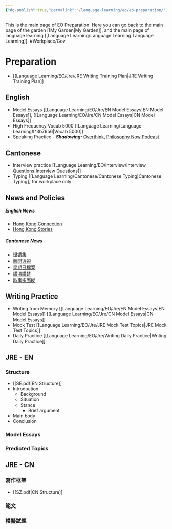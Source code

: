 ```yaml
---
{"dg-publish":true,"permalink":"/language-learning/eo/eo-preparation/","dgPassFrontmatter":true}
---
```


This is the main page of EO Preparation.
Here you can go back to the main page of the garden [[My Garden\|My Garden]], and the main page of language learning [[Language Learning/Language Learning\|Language Learning]].
#Workplace/Gov
# **Preparation**
- [[Language Learning/EO/Jre/JRE Writing Training Plan\|JRE Writing Training Plan]]
## English
- Model Essays [[Language Learning/EO/Jre/EN Model Essays\|EN Model Essays]], [[Language Learning/EO/Jre/CN Model Essays\|CN Model Essays]]
- High Frequency Vocab 5000 [[Language Learning/Language Learning#^3b76b6\|Vocab 5000]]
- Speaking Practice - ***Shadowing:***   [Overthink](https://overthinkpodcast.com/), [Philosophy Now Podcast](https://philosophynow.org/podcasts)
## Cantonese
- Interview practice [[Language Learning/EO/Interview/Interview Questions\|Interview Questions]]
- Typing [[Language Learning/Cantonese/Cantonese Typing\|Cantonese Typing]] for workplace only
## News and Policies
##### English News
- [Hong Kong Connection](https://www.rthk.hk/tv/dtt32/programme/hkce/episode/888653)
- [Hong Kong Stories](https://www.rthk.hk/tv/dtt32/programme/hkstories55_eng)
##### Cantonese News
- [铿锵集](https://www.rthk.hk/tv/dtt31/programme/hkcc)
- [新聞透視](https://news.tvb.com/tc/programme/newsmagazine)
- [星期日檔案](https://news.tvb.com/tc/programme/sundayreport)
- [講清講楚](https://news.tvb.com/tc/programme/ontherecord)
- [時事多面睇](https://news.tvb.com/tc/programme/closerlook)
## Writing Practice
- Writing from Memory                         [[Language Learning/EO/Jre/EN Model Essays\|EN Model Essays]]  [[Language Learning/EO/Jre/CN Model Essays\|CN Model Essays]]  
- Mock Test                                           [[Language Learning/EO/Jre/JRE Mock Test Topics\|JRE Mock Test Topics]]
- Daily Practice                                     [[Language Learning/EO/Jre/Writing Daily Practice\|Writing Daily Practice]]

## **JRE - EN**
### Structure
- [[SE.pdf|EN Structure]]
- Introduction
	- Background
	- Situation
	- Stance
		- Brief argument
- Main body
- Conclusion
### Model Essays

### Predicted Topics

## **JRE - CN**
### 寫作框架
- [[SZ.pdf|CN Structure]]
### 範文

### 模擬試題
